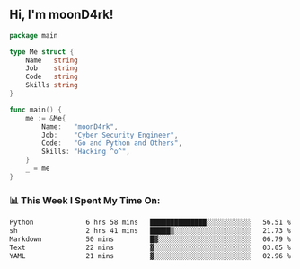 <h2> Hi, I'm moonD4rk!</h2>

```go
package main

type Me struct {
	Name   string
	Job    string
	Code   string
	Skills string
}

func main() {
	me := &Me{
		Name:   "moonD4rk",
		Job:    "Cyber Security Engineer",
		Code:   "Go and Python and Others",
		Skills: "Hacking ^o^",
	}
	_ = me
}
```

<h3>📊 This Week I Spent My Time On:</h3>
<!-- <img align='right' src="https://github-readme-stats.vercel.app/api?username=moond4rk&show_icons=true&theme=radical", width="300" height="150"> -->

<!--START_SECTION:waka-->

```txt
Python             6 hrs 58 mins   ██████████████░░░░░░░░░░░   56.51 %
sh                 2 hrs 41 mins   █████▒░░░░░░░░░░░░░░░░░░░   21.73 %
Markdown           50 mins         █▓░░░░░░░░░░░░░░░░░░░░░░░   06.79 %
Text               22 mins         ▓░░░░░░░░░░░░░░░░░░░░░░░░   03.05 %
YAML               21 mins         ▓░░░░░░░░░░░░░░░░░░░░░░░░   02.96 %
```

<!--END_SECTION:waka-->


